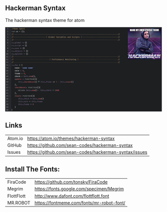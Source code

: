 ## Hackerman Syntax

The hackerman syntax theme for atom

![A screenshot of your theme](https://raw.githubusercontent.com/sean-codes/hackerman-syntax/master/example.png?v=5)

## Links

|         |                                                       |
|---------|-------------------------------------------------------|
| Atom.io | https://atom.io/themes/hackerman-syntax               |
| GitHub  | https://github.com/sean-codes/hackerman-syntax        |
| Issues  | https://github.com/sean-codes/hackerman-syntax/issues |

## Install The Fonts:

|            |                                                       |
|------------|-------------------------------------------------------|
|  FiraCode  | https://github.com/tonsky/FiraCode                    |
|   Megrim   | https://fonts.google.com/specimen/Megrim              |
| FlottFlott | http://www.dafont.com/flottflott.font                 |
|  MR.ROBOT  | https://fontmeme.com/fonts/mr-robot-font/             |
